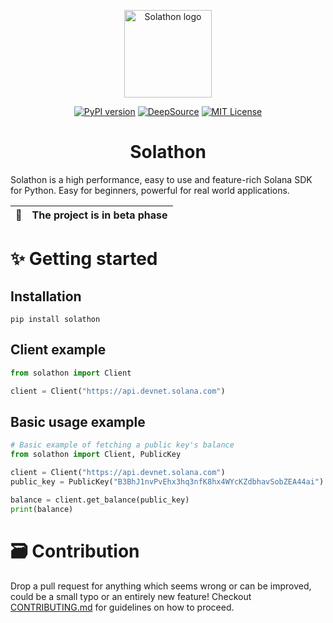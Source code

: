 <p align="center">
  <a href="#">
    <img
      alt="Solathon logo"
      src="https://media.discordapp.net/attachments/807140294764003350/929017682836193410/logo.png"
      width="140"
    />
  </a>
</p>


<p align="center">
  <a href="https://pypi.org/project/solathon/" target="_blank"><img src="https://badge.fury.io/py/solathon.svg" alt="PyPI version"></a>
  <a href="https://deepsource.io/gh/GitBolt/solathon/?ref=repository-badge}" target="_blank"><img src="https://deepsource.io/gh/GitBolt/solathon.svg/?label=active+issues&show_trend=true&token=O-2BAnF5y1x-YJyaIe-p4hsK" alt="DeepSource" /></a>
  <a href="https://github.com/GitBolt/solathon/blob/master/LICENSE" target="_blank"><img src="https://img.shields.io/badge/License-MIT-yellow.svg" alt="MIT License"></a>
  <br>
</p>

<h1 align="center">Solathon</h1>

Solathon is a high performance, easy to use and feature-rich Solana SDK for Python. Easy for beginners, powerful for real world applications.

|🧪| The project is in beta phase|
|---|-----------------------------|

# ✨ Getting started
## Installation
```
pip install solathon
```
## Client example
```python
from solathon import Client

client = Client("https://api.devnet.solana.com")
```
## Basic usage example
```python
# Basic example of fetching a public key's balance
from solathon import Client, PublicKey

client = Client("https://api.devnet.solana.com")
public_key = PublicKey("B3BhJ1nvPvEhx3hq3nfK8hx4WYcKZdbhavSobZEA44ai")

balance = client.get_balance(public_key)
print(balance)
```

# 🗃️ Contribution
Drop a pull request for anything which seems wrong or can be improved, could be a small typo or an entirely new feature! Checkout [CONTRIBUTING.md](CONTRIBUTING.md) for guidelines on how to proceed.
